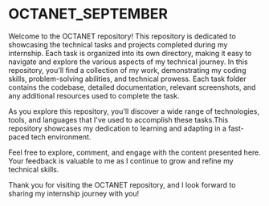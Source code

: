 # OCTANET_SEPTEMBER
Welcome to the OCTANET repository! This repository is dedicated to showcasing the technical tasks and projects completed during my internship. Each task is organized into its own directory, making it easy to navigate and explore the various aspects of my technical journey. In this repository, you'll find a collection of my work, demonstrating my coding skills, problem-solving abilities, and technical prowess. Each task folder contains the codebase, detailed documentation, relevant screenshots, and any additional resources used to complete the task.

As you explore this repository, you'll discover a wide range of technologies, tools, and languages that I've used to accomplish these tasks.This repository showcases my dedication to learning and adapting in a fast-paced tech environment.

Feel free to explore, comment, and engage with the content presented here. Your feedback is valuable to me as I continue to grow and refine my technical skills.

Thank you for visiting the OCTANET repository, and I look forward to sharing my internship journey with you!
